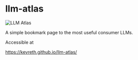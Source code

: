 # llm-atlas

![LLM Atlas](https://i.imgur.com/z1gBrkA.png)

A simple bookmark page to the most useful consumer LLMs.

Accessible at

https://kevreth.github.io/llm-atlas/
